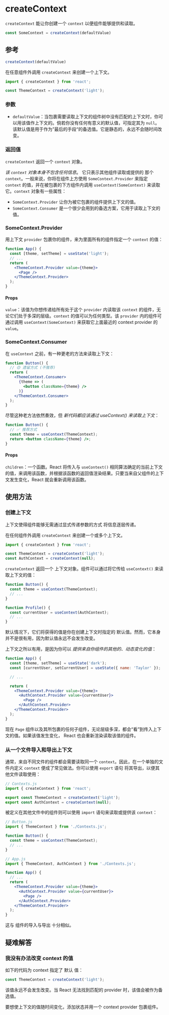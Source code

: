 # createContext

`createContext` 能让你创建一个 `context` 以便组件能够提供和读取。

```jsx
const SomeContext = createContext(defaultValue)
```

## 参考

```jsx
createContext(defaultValue)
```

在任意组件外调用 `createContext` 来创建一个上下文。

```jsx
import { createContext } from 'react';

const ThemeContext = createContext('light');
```

### 参数 
+ `defaultValue`：当包裹需要读取上下文的组件树中没有匹配的上下文时，你可以用该值作上下文的。倘若你没有任何有意义的默认值，可指定其为 `null`。该默认值是用于作为”最后的手段“的备选值。它是静态的，永远不会随时间改变。

### 返回值 
`createContext` 返回一个 `context` 对象。

*该 `context` 对象本身不包含任何信息*。 它只表示其他组件读取或提供的 那个 `context`。一般来说，你将在组件上方使用 `SomeContext.Provider` 来指定 `context` 的值，并在被包裹的下方组件内调用 `useContext(SomeContext)` 来读取它。`context` 对象有一些属性：
+ `SomeContext.Provider` 让你为被它包裹的组件提供上下文的值。
+ `SomeContext.Consumer` 是一个很少会用到的备选方案，它用于读取上下文的值。

### SomeContext.Provider 
用上下文 `provider` 包裹你的组件，来为里面所有的组件指定一个 `context` 的值：
```jsx
function App() {
  const [theme, setTheme] = useState('light');
  // ...
  return (
    <ThemeContext.Provider value={theme}>
      <Page />
    </ThemeContext.Provider>
  );
}
```

#### Props 
`value`：该值为你想传递给所有处于这个 `provider` 内读取该 `context` 的组件，无论它们处于多深的层级。`context` 的值可以为任何类型。该 `provider` 内的组件可通过调用 `useContext(SomeContext)` 来获取它上面最近的 context provider 的 `value`。

### SomeContext.Consumer 
在 `useContext` 之前，有一种更老的方法来读取上下文：
```jsx
function Button() {
  // 🟡 遗留方式 (不推荐)
  return (
    <ThemeContext.Consumer>
      {theme => (
        <button className={theme} />
      )}
    </ThemeContext.Consumer>
  );
}
```

尽管这种老方法依然奏效，但 *新代码都应该通过 useContext() 来读取上下文*：

```jsx
function Button() {
  // ✅ 推荐方式
  const theme = useContext(ThemeContext);
  return <button className={theme} />;
}
```

#### Props
`children`：一个函数。React 将传入与 `useContext()` 相同算法确定的当前上下文的值，来调用该函数，并根据该函数的返回值渲染结果。只要当来自父组件的上下文发生变化，React 就会重新调用该函数。

## 使用方法 
### 创建上下文
上下文使得组件能够无需通过显式传递参数的方式 将信息逐层传递。

在任何组件外调用 `createContext` 来创建一个或多个上下文。

```jsx
import { createContext } from 'react';

const ThemeContext = createContext('light');
const AuthContext = createContext(null);
```

`createContext` 返回一个 上下文对象。组件可以通过将它传给 `useContext()` 来读取上下文的值：

```jsx
function Button() {
  const theme = useContext(ThemeContext);
  // ...
}

function Profile() {
  const currentUser = useContext(AuthContext);
  // ...
}
```

默认情况下，它们将获得的值是你在创建上下文时指定的 默认值。然而，它本身并不是很有用，因为默认值永远不会发生改变。

上下文之所以有用，是因为你可以 *提供来自你组件的其他的、动态变化的值*：
```jsx
function App() {
  const [theme, setTheme] = useState('dark');
  const [currentUser, setCurrentUser] = useState({ name: 'Taylor' });

  // ...

  return (
    <ThemeContext.Provider value={theme}>
      <AuthContext.Provider value={currentUser}>
        <Page />
      </AuthContext.Provider>
    </ThemeContext.Provider>
  );
}
```

现在 `Page` 组件以及其所包裹的任何子组件，无论层级多深，都会“看”到传入上下文的值。如果该值发生变化， React 也会重新渲染读取该值的组件。

### 从一个文件导入和导出上下文 
通常，来自不同文件的组件都会需要读取同一个 `context`。因此，在一个单独的文件内定义 `context` 便成了常见做法。你可以使用 `export` 语句 将其导出，以便其他文件读取使用：

```jsx
// Contexts.js
import { createContext } from 'react';

export const ThemeContext = createContext('light');
export const AuthContext = createContext(null);
```

被定义在其他文件中的组件则可以使用 `import` 语句来读取或提供该 `context`：

```jsx
// Button.js
import { ThemeContext } from './Contexts.js';

function Button() {
  const theme = useContext(ThemeContext);
  // ...
}
```

```jsx
// App.js
import { ThemeContext, AuthContext } from './Contexts.js';

function App() {
  // ...
  return (
    <ThemeContext.Provider value={theme}>
      <AuthContext.Provider value={currentUser}>
        <Page />
      </AuthContext.Provider>
    </ThemeContext.Provider>
  );
}
```

这与 组件的导入与导出 十分相似。

## 疑难解答 
### 我没有办法改变 context 的值 

如下的代码为 context 指定了 默认 值：
```jsx
const ThemeContext = createContext('light');
```

该值永远不会发生改变。当 React 无法找到匹配的 provider 时，该值会被作为备选值。

要想使上下文的值随时间变化，添加状态并用一个 context provider 包裹组件。